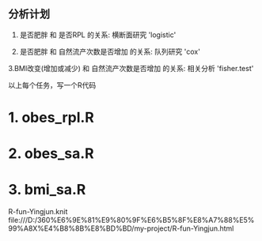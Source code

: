
## 分析计划

1. 是否肥胖 和 是否RPL 的关系: 横断面研究 'logistic'

2. 是否肥胖 和 自然流产次数是否增加 的关系: 队列研究 'cox'

3.BMI改变(增加或减少) 和 自然流产次数是否增加 的关系: 相关分析 'fisher.test'

以上每个任务，写一个R代码

# 1. obes_rpl.R 

# 2. obes_sa.R

# 3. bmi_sa.R



R-fun-Yingjun.knit  file:///D:/360%E6%9E%81%E9%80%9F%E6%B5%8F%E8%A7%88%E5%99%A8X%E4%B8%8B%E8%BD%BD/my-project/R-fun-Yingjun.html
